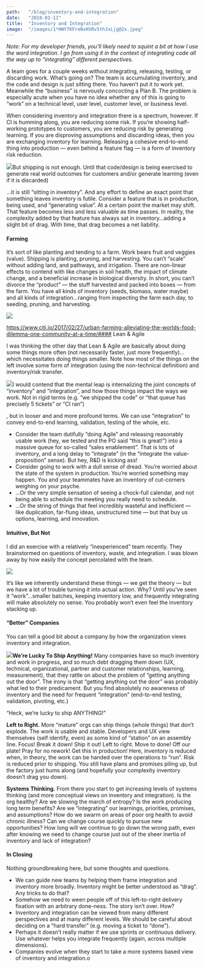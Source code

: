 ```yaml
---
path:	"/blog/inventory-and-integration"
date:	"2018-01-11"
title:	"Inventory and Integration"
image:	"/images/1*HWY7KFreNsKhRv5thJxLjg@2x.jpeg"
---
```


*Note: For my developer friends, you’ll likely need to squint a bit at how I use the word integration. I go from using it in the context of integrating code all the way up to “integrating” different perspectives.*

A team goes for a couple weeks without integrating, releasing, testing, or discarding work. What’s going on? The team is accumulating inventory, and the code and design is just sitting there. You haven’t put it to work yet. Meanwhile the “business” is nervously concocting a Plan B. The problem is especially acute when you have no idea whether any of this is going to “work” on a technical level, user level, customer level, or business level.

When considering inventory and integration there is a spectrum, however. If CI is humming along, you are reducing some risk. If you’re showing half-working prototypes to customers, you are reducing risk by generating learning. If you are disproving assumptions and discarding ideas, then you are exchanging inventory for learning. Releasing a cohesive end-to-end thing into production — even behind a feature flag — is a form of inventory risk reduction.

![](/images/1*HWY7KFreNsKhRv5thJxLjg@2x.jpeg)But shipping is not enough. Until that code/design is being exercised to generate real world outcomes for customers and/or generate learning (even if it is discarded)

…it is still “sitting in inventory”. And any effort to define an exact point that something leaves inventory is futile. Consider a feature that is in production, being used, and “generating value”. At a certain point the market may shift. That feature becomes less and less valuable as time passes. In reality, the complexity added by that feature has always sat in inventory…adding a slight bit of drag. With time, that drag becomes a net liability.

#### Farming

It’s sort of like planting and tending to a farm. Work bears fruit and veggies (value). Shipping is planting, pruning, and harvesting. You can’t “scale” without adding land, and pathways, and irrigation. There are non-linear effects to contend with like changes in soil health, the impact of climate change, and a beneficial increase in biological diversity. In short, you can’t divorce the “product” — the stuff harvested and packed into boxes — from the farm. You have all kinds of inventory (seeds, biomass, water maybe) and all kinds of integration…ranging from inspecting the farm each day, to seeding, pruning, and harvesting.

![](/images/1*vzzD2Gi48oDdYIxq1PXCNg@2x.jpeg)

https://www.citi.io/2017/02/27/urban-farming-alleviating-the-worlds-food-dilemma-one-community-at-a-time/#### Lean & Agile

I was thinking the other day that Lean & Agile are basically about doing some things more often (not necessarily faster, just more frequently)…which necessitates doing things smaller. Note how most of the things on the left involve some form of integration (using the non-technical definition) and inventory/risk transfer.

![](/images/1*YWAFQLUNcmfAD3SuDt37Ow@2x.jpeg)I would contend that the mental leap is internalizing the joint concepts of “inventory” and “integration”, and how those things impact the ways we work. Not in rigid terms (e.g. “we shipped the code” or “that queue has precisely 5 tickets” or “CI ran”)

, but in looser and and more profound terms. We can use “integration” to convey end-to-end learning, validation, testing of the whole, etc.

* Consider the team dutifully “doing Agile” and releasing reasonably usable work (hey, we tested and the PO said “this is great!”) into a massive queue for so-called “sales enablement”. That is lots of inventory, and a long delay to “integrate” (in the “integrate the value-proposition” sense). But hey, R&D is kicking ass!
* Consider going to work with a dull sense of dread. You’re worried about the state of the system in production. You’re worried something may happen. You and your teammates have an inventory of cut-corners weighing on your psyche.
* …Or the very simple sensation of seeing a chock-full calendar, and not being able to schedule the meeting you really need to schedule.
* …Or the string of things that feel incredibly wasteful and inefficient — like duplication, far-flung ideas, unstructured time — but that buy us options, learning, and innovation.
#### Intuitive, But Not

I did an exercise with a relatively “inexperienced” team recently. They brainstormed on questions of inventory, waste, and integration. I was blown away by how easily the concept percolated with the team.

![](/images/1*zIVEQ9Dwwn1-iKN1jZ3Tkw@2x.jpeg)

It’s like we inherently understand these things — we get the theory — but we have a lot of trouble turning it into actual action. Why? Until you’ve seen it “work”…smaller batches, keeping inventory low, and frequently integrating will make absolutely no sense. You probably won’t even feel the inventory stacking up.

#### “Better” Companies

You can tell a good bit about a company by how the organization views inventory and integration.

![](/images/1*6nAJi1LsL6fPAOWA2IGX5A@2x.jpeg)**We’re Lucky To Ship Anything!** Many companies have so much inventory and work in progress, and so much debt dragging them down (UX, technical, organizational, partner and customer relationships, learning, measurement), that they rattle on about the problem of “getting anything out the door”. The irony is that “getting anything out the door” was probably what led to their predicament. But you find absolutely no awareness of inventory and the need for frequent “integration” (end-to-end testing, validation, pivoting, etc.)

 “Heck, we’re lucky to ship ANYTHING!”

**Left to Right.** More “mature” orgs can ship things (whole things) that don’t explode. The work is usable and stable. Developers and UX view themselves (self identify, even) as some kind of “station” on an assembly line. Focus! Break it down! Ship it out! Left to right. Move to done! Off our plate! Pray for no rework! Get this in production! Here, inventory is reduced when, in theory, the work can be handed over the operations to “run”. Risk is reduced prior to shipping. You still have plans and promises piling up, but the factory just hums along (and hopefully your complexity inventory doesn’t drag you down).

**Systems Thinking.** From there you start to get increasing levels of systems thinking (and more conceptual views on inventory and integration). Is the org healthy? Are we slowing the march of entropy? Is the work producing long term benefits? Are we “integrating” our learnings, priorities, promises, and assumptions? How do we swarm on areas of poor org health to avoid chronic illness? Can we change course quickly to pursue new opportunities? How long will we continue to go down the wrong path, even after knowing we need to change course just out of the sheer inertia of inventory and lack of integration?

#### In Closing

Nothing groundbreaking here, but some thoughts and questions.

* We can guide new teams by helping them frame integration and inventory more broadly. Inventory might be better understood as “drag”. Any tricks to do that?
* Somehow we need to ween people off of this left-to-right delivery fixation with an arbitrary done-ness. The story isn’t over. How?
* Inventory and integration can be viewed from many different perspectives and at many different levels. We should be careful about deciding on a “hard transfer” (e.g. moving a ticket to “done”).
* Perhaps it doesn’t really matter if we use sprints or continuous delivery. Use whatever helps you integrate frequently (again, across multiple dimensions).
* Companies evolve when they start to take a more systems based view of inventory and integration.o
